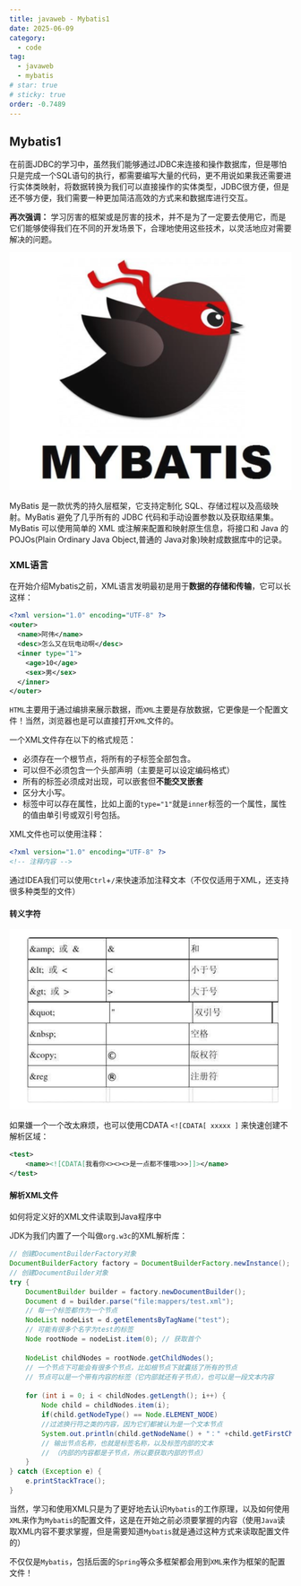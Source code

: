 ```yaml
---
title: javaweb - Mybatis1
date: 2025-06-09
category:
  - code
tag:
  - javaweb
  - mybatis
# star: true
# sticky: true
order: -0.7489
---
```


## Mybatis1

在前面JDBC的学习中，虽然我们能够通过JDBC来连接和操作数据库，但是哪怕只是完成一个SQL语句的执行，都需要编写大量的代码，更不用说如果我还需要进行实体类映射，将数据转换为我们可以直接操作的实体类型，JDBC很方便，但是还不够方便，我们需要一种更加简洁高效的方式来和数据库进行交互。

**再次强调：** 学习厉害的框架或是厉害的技术，并不是为了一定要去使用它，而是它们能够使得我们在不同的开发场景下，合理地使用这些技术，以灵活地应对需要解决的问题。

![image-20230306163528771](../../img/javaweb/10.png)

MyBatis 是一款优秀的持久层框架，它支持定制化 SQL、存储过程以及高级映射。MyBatis 避免了几乎所有的 JDBC 代码和手动设置参数以及获取结果集。MyBatis 可以使用简单的 XML 或注解来配置和映射原生信息，将接口和 Java 的 POJOs(Plain Ordinary Java Object,普通的 Java对象)映射成数据库中的记录。

### XML语言

在开始介绍Mybatis之前，XML语言发明最初是用于**数据的存储和传输**，它可以长这样：

```xml
<?xml version="1.0" encoding="UTF-8" ?>
<outer>
  <name>阿伟</name>
  <desc>怎么又在玩电动啊</desc>
  <inner type="1">
    <age>10</age>
    <sex>男</sex>
  </inner>
</outer>
```

`HTML`主要用于通过编排来展示数据，而`XML`主要是存放数据，它更像是一个配置文件！当然，浏览器也是可以直接打开`XML`文件的。

一个XML文件存在以下的格式规范：

- 必须存在一个根节点，将所有的子标签全部包含。
- 可以但不必须包含一个头部声明（主要是可以设定编码格式）
- 所有的标签必须成对出现，可以嵌套但**不能交叉嵌套**
- 区分大小写。
- 标签中可以存在属性，比如上面的`type="1"`就是`inner`标签的一个属性，属性的值由单引号或双引号包括。

XML文件也可以使用注释：

```xml
<?xml version="1.0" encoding="UTF-8" ?>
<!-- 注释内容 -->
```

通过IDEA我们可以使用`Ctrl`+`/`来快速添加注释文本（不仅仅适用于XML，还支持很多种类型的文件）

#### 转义字符

![image-20230306163528771](../../img/javaweb/11.png)

如果嫌一个一个改太麻烦，也可以使用CDATA `<![CDATA[ xxxxx ]` 来快速创建不解析区域：


```xml
<test>
    <name><![CDATA[我看你<><><>是一点都不懂哦>>>]]></name>
</test>
```

#### 解析XML文件

如何将定义好的XML文件读取到Java程序中

JDK为我们内置了一个叫做`org.w3c`的XML解析库：

```java
// 创建DocumentBuilderFactory对象
DocumentBuilderFactory factory = DocumentBuilderFactory.newInstance();
// 创建DocumentBuilder对象
try {
    DocumentBuilder builder = factory.newDocumentBuilder();
    Document d = builder.parse("file:mappers/test.xml");
    // 每一个标签都作为一个节点
    NodeList nodeList = d.getElementsByTagName("test");  
    // 可能有很多个名字为test的标签
    Node rootNode = nodeList.item(0); // 获取首个

    NodeList childNodes = rootNode.getChildNodes(); 
    // 一个节点下可能会有很多个节点，比如根节点下就囊括了所有的节点
    // 节点可以是一个带有内容的标签（它内部就还有子节点），也可以是一段文本内容

    for (int i = 0; i < childNodes.getLength(); i++) {
        Node child = childNodes.item(i);
        if(child.getNodeType() == Node.ELEMENT_NODE)  
        //过滤换行符之类的内容，因为它们都被认为是一个文本节点
        System.out.println(child.getNodeName() + "：" +child.getFirstChild().getNodeValue());
        // 输出节点名称，也就是标签名称，以及标签内部的文本
        // （内部的内容都是子节点，所以要获取内部的节点）
    }
} catch (Exception e) {
    e.printStackTrace();
}
```

当然，学习和使用XML只是为了更好地去认识`Mybatis`的工作原理，以及如何使用`XML`来作为`Mybatis`的配置文件，这是在开始之前必须要掌握的内容（使用`Java`读取XML内容不要求掌握，但是需要知道`Mybatis`就是通过这种方式来读取配置文件的）

不仅仅是`Mybatis`，包括后面的`Spring`等众多框架都会用到`XML`来作为框架的配置文件！
